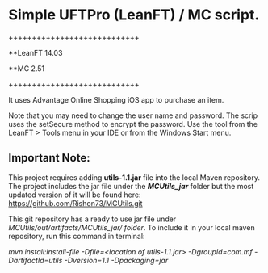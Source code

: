 
# Simple UFTPro (LeanFT) / MC script.

++++++++++++++++++++++++++++

**LeanFT 14.03

**MC 2.51

++++++++++++++++++++++++++++

It uses Advantage Online Shopping iOS app to purchase an item.

Note that you may need to change the user name and password. The scrip uses the setSecure method to encrypt the password. Use the tool from the LeanFT > Tools menu in your IDE or from the Windows Start menu.

Important Note:
---------------
This project requires adding **utils-1.1.jar** file into the local Maven repository.
The project includes the jar file under the _**MCUtils_jar**_ folder but the most updated version of it will be found here:
https://github.com/Rishon73/MCUtils.git

This git repository has a ready to use jar file under _MCUtils/out/artifacts/MCUtils_jar/ folder_.
To include it in your local maven repository, run this command in terminal:

_mvn install:install-file -Dfile=\<location of utils-1.1.jar\> -DgroupId=com.mf -DartifactId=utils -Dversion=1.1 -Dpackaging=jar_
